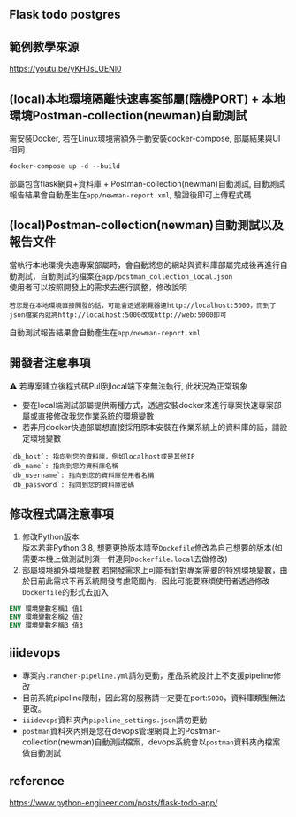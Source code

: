 ## Flask todo postgres 

## 範例教學來源
https://youtu.be/yKHJsLUENl0

## (local)本地環境隔離快速專案部屬(隨機PORT) + 本地環境Postman-collection(newman)自動測試
需安裝Docker, 若在Linux環境需額外手動安裝docker-compose, 部屬結果與UI相同
``` 
docker-compose up -d --build 
```
部屬包含flask網頁+資料庫 + Postman-collection(newman)自動測試, 自動測試報告結果會自動產生在`app/newman-report.xml`, 驗證後即可上傳程式碼

## (local)Postman-collection(newman)自動測試以及報告文件
當執行本地環境快速專案部屬時，會自動將您的網站與資料庫部屬完成後再進行自動測試，自動測試的檔案在`app/postman_collection_local.json`  
使用者可以按照開發上的需求去進行調整，修改說明
```
若您是在本地環境直接開發的話，可能會透過瀏覽器連http://localhost:5000，而到了json檔案內就將http://localhost:5000改成http://web:5000即可
```
自動測試報告結果會自動產生在`app/newman-report.xml`


## 開發者注意事項
:warning: 若專案建立後程式碼Pull到local端下來無法執行, 此狀況為正常現象
* 要在local端測試部屬提供兩種方式，透過安裝docker來進行專案快速專案部屬或直接修改我您作業系統的環境變數
* 若非用docker快速部屬想直接採用原本安裝在作業系統上的資料庫的話，請設定環境變數
```env
`db_host`: 指向到您的資料庫，例如localhost或是其他IP
`db_name`: 指向到您的資料庫名稱
`db_username`: 指向到您的資料庫使用者名稱
`db_password`: 指向到您的資料庫密碼
```

## 修改程式碼注意事項
1. 修改Python版本  
版本若非Python:3.8, 想要更換版本請至`Dockefile`修改為自己想要的版本(如需要本機上做測試則須一併連同`Dockerfile.local`去做修改)
2. 部屬環境額外環境變數
若開發需求上可能有針對專案需要的特別環境變數，由於目前此需求不再系統開發考慮範圍內，因此可能要麻煩使用者透過修改`Dockerfile`的形式去加入
```dockerfile
ENV 環境變數名稱1 值1
ENV 環境變數名稱2 值2
ENV 環境變數名稱3 值3
```

## iiidevops
* 專案內`.rancher-pipeline.yml`請勿更動，產品系統設計上不支援pipeline修改
* 目前系統pipeline限制，因此寫的服務請一定要在port:`5000`，資料庫類型無法更改。
* `iiidevops`資料夾內`pipeline_settings.json`請勿更動
* `postman`資料夾內則是您在devops管理網頁上的Postman-collection(newman)自動測試檔案，devops系統會以`postman`資料夾內檔案做自動測試

## reference
https://www.python-engineer.com/posts/flask-todo-app/

